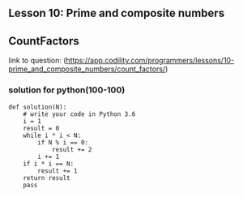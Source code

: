 ## Lesson 10: Prime and composite numbers
## CountFactors
link to question: (https://app.codility.com/programmers/lessons/10-prime_and_composite_numbers/count_factors/)

### solution for python(100-100)
```
def solution(N):
    # write your code in Python 3.6
    i = 1
    result = 0
    while i * i < N:
        if N % i == 0:
            result += 2
        i += 1
    if i * i == N:
        result += 1
    return result
    pass
    
```
